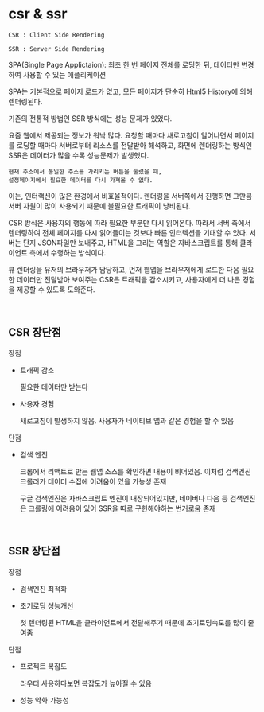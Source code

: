 # csr & ssr

    CSR : Client Side Rendering

    SSR : Server Side Rendering

SPA(Single Page Applictaion): 최초 한 번 페이지 전체를 로딩한 뒤, 데이터만 변경하여 사용할 수 있는 애플리케이션

SPA는 기본적으로 페이지 로드가 없고, 모든 페이지가 단순히 Html5 History에 의해 렌더링된다.

기존의 전통적 방법인 SSR 방식에는 성능 문제가 있었다.

요즘 웹에서 제공되는 정보가 워낙 많다. 요청할 때마다 새로고침이 일어나면서 페이지를 로딩할 때마다 서버로부터 리소스를 전달받아 해석하고, 화면에 렌더링하는 방식인 SSR은 데이터가 많을 수록 성능문제가 발생했다.

    현재 주소에서 동일한 주소를 가리키는 버튼을 눌렀을 때,
    설정페이지에서 필요한 데이터를 다시 가져올 수 없다.

이는, 인터랙션이 많은 환경에서 비효율적이다. 렌더링을 서버쪽에서 진행하면 그만큼 서버 자원이 많이 사용되기 때문에 불필요한 트래픽이 낭비된다.

CSR 방식은 사용자의 행동에 따라 필요한 부분만 다시 읽어온다. 따라서 서버 측에서 렌더링하여 전체 페이지를 다시 읽어들이는 것보다 빠른 인터렉션을 기대할 수 있다. 서버는 단지 JSON파일만 보내주고, HTML을 그리는 역할은 자바스크립트를 통해 클라이언트 측에서 수행하는 방식이다.

뷰 렌더링을 유저의 브라우저가 담당하고, 먼저 웹앱을 브라우저에게 로드한 다음 필요한 데이터만 전달받아 보여주는 CSR은 트래픽을 감소시키고, 사용자에게 더 나은 경험을 제공할 수 있도록 도와준다.

<br />

## CSR 장단점

장점

- 트래픽 감소

  필요한 데이터만 받는다

- 사용자 경험

  새로고침이 발생하지 않음. 사용자가 네이티브 앱과 같은 경험을 할 수 있음

단점

- 검색 엔진

  크롬에서 리액트로 만든 웹앱 소스를 확인하면 내용이 비어있음. 이처럼 검색엔진 크롤러가 데이터 수집에 어려움이 있을 가능성 존재

  구글 검색엔진은 자바스크립트 엔진이 내장되어있지만, 네이버나 다음 등 검색엔진은 크롤링에 어려움이 있어 SSR을 따로 구현해야하는 번거로움 존재

<br />

## SSR 장단점

장점

- 검색엔진 최적화

- 초기로딩 성능개선

  첫 렌더링된 HTML을 클라이언트에서 전달해주기 때문에 초기로딩속도를 많이 줄여줌

단점

- 프로젝트 복잡도

  라우터 사용하다보면 복잡도가 높아질 수 있음

- 성능 악화 가능성
